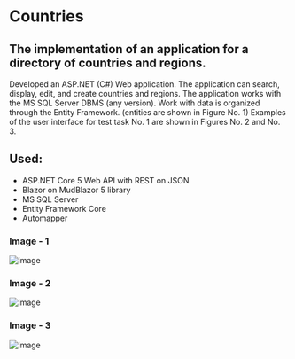 # Countries

## The implementation of an application for a directory of countries and regions.
Developed an ASP.NET (C#) Web application.
The application can search, display, edit, and create countries and regions.
The application works with the MS SQL Server DBMS (any version).
Work with data is organized through the Entity Framework. (entities are shown in Figure No. 1)
Examples of the user interface for test task No. 1 are shown in Figures No. 2 and No. 3.

## Used:
- ASP.NET Core 5 Web API with REST on JSON
- Blazor on MudBlazor 5 library
- MS SQL Server
- Entity Framework Core
- Automapper

### Image - 1 
![image](https://github.com/azamt18/Countries-Web-Application/assets/49834815/2715eda7-d27b-409d-bc00-036497245ebf)

### Image - 2
![image](https://github.com/azamt18/Countries-Web-Application/assets/49834815/756ba1d5-3d68-4289-93d0-72e490077196)

### Image - 3
![image](https://github.com/azamt18/Countries-Web-Application/assets/49834815/dfaebc5e-86b9-4183-b93e-c2b7bf241540)

